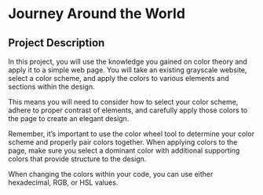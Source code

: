 # Journey Around the World

## Project Description
In this project, you will use the knowledge you gained on color theory and apply it to a simple web page. You will take an existing grayscale website, select a color scheme, and apply the colors to various elements and sections within the design.

This means you will need to consider how to select your color scheme, adhere to proper contrast of elements, and carefully apply those colors to the page to create an elegant design.

Remember, it’s important to use the color wheel tool to determine your color scheme and properly pair colors together. When applying colors to the page, make sure you select a dominant color with additional supporting colors that provide structure to the design.

When changing the colors within your code, you can use either hexadecimal, RGB, or HSL values.